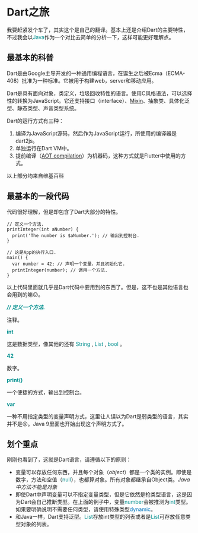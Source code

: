 # Dart之旅
我要赶紧发个车了，其实这个是自己的翻译。基本上还是介绍Dart的主要特性，不过我会以<font color=#008f8e>Java</font>作为一个对比去简单的分析一下，这样可能更好理解点。

## 最基本的科普
Dart是由Google主导开发的一种通用编程语言，在诞生之后被Ecma（ECMA-408）批准为一种标准。它被用于构建web，server和移动应用。

Dart是具有面向对象，类定义，垃圾回收特性的语言。使用C风格语法，可以选择性的转换为JavaScript。它还支持接口（interface）、[Mixin][1]、抽象类、具体化泛型、静态类型、声音类型系统。

Dart的运行方式有三种：

1. 编译为JavaScript源码，然后作为JavaScript运行，所使用的编译器是dart2js。
2. 单独运行在Dart VM中。
3. 提前编译（[AOT compilation][2]）为机器码，这种方式就是Flutter中使用的方式。

以上部分均来自维基百科

[1]:https://en.wikipedia.org/wiki/Mixin
[2]:https://en.wikipedia.org/wiki/Ahead-of-time_compilation

## 最基本的一段代码
代码很好理解，但是却包含了Dart大部分的特性。

```
// 定义一个方法.
printInteger(int aNumber) {
  print('The number is $aNumber.'); // 输出到控制台.
}

// 这是App的执行入口.
main() {
  var number = 42; // 声明一个变量，并且初始化它.
  printInteger(number); // 调用一个方法.
}
```

以上代码里面就几乎是Dart代码中要用到的东西了。但是，这不也是其他语言也会用到的嘛😕。

***<font color=#008f8e>// 定义一个方法.</font>***

注释。

**<font color=#008f8e>int</font>**

这是数据类型，像其他的还有<font style="color:#008f8e"> String </font>,<font style="color:#008f8e"> List </font>,<font style="color:#008f8e"> bool </font>。

**<font color=#008f8e>42</font>**

数字。

**<font color=#008f8e>print()</font>**

一个便捷的方式，输出到控制台。

**<font color=#008f8e>var</font>**

一种不用指定类型的变量声明方式，这里让人误以为Dart是弱类型的语言，其实并不是😕。Java 9里面也开始出现这个声明方式了。

## 划个重点
刚刚也看到了，这就是Dart语言，请遵循以下的原则：

- 变量可以存放任何东西，并且每个对象（*object*）都是一个类的实例。即使是数字，方法和空值（<font color=#008f8e>null</font>），也都算对象。所有对象都继承自Object类。*Java中方法不能是对象*
- 即使Dart中声明变量可以不指定变量类型，但是它依然是抢类型语言，这是因为Dart会自己推断类型。在上面的例子中，变量<font color=#008f8e>number</font>会被推测为<font color=#008f8e>int</font>类型。如果要明确说明不需要任何类型，请使用特殊类型<font color=#0076c0>dynamic</font>。
- 和Java一样，Dart支持泛型。<font color=#008f8e>List<int></font>存放int类型的列表或者是<font color=#008f8e>List<dynamic></font>可存放任意类型对象的列表。